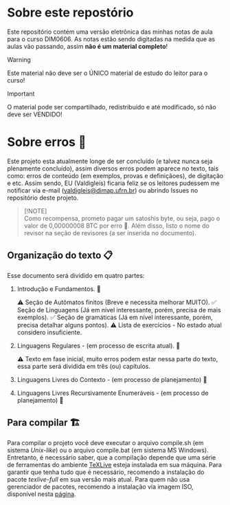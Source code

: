 # Sobre este repostório

Este repositório contém uma versão eletrônica das minhas notas de aula para o curso DIM0606. As notas estão sendo digitadas na medida que as aulas vão passando, assim **não é um material completo**!

> [!WARNING]
> Este material não deve ser o ÚNICO material de estudo do leitor para o curso!

> [!IMPORTANT]  
> O material pode ser compartilhado, redistribuído e até modificado, só não deve ser VENDIDO!

# Sobre erros 🧻

Este projeto esta atualmente longe de ser concluído (e talvez nunca seja plenamente concluído), assim diversos erros podem aparece no texto, tais como: erros de conteúdo (em exemplos, provas e definiçãoes), de digitação e etc. Assim sendo, EU (Valdigleis) ficaria feliz se os leitores pudessem me notificar via e-mail (valdigleis@dimap.ufrn.br) ou abrindo  Issues no repositório deste projeto. 

> [!NOTE]\
> Como recompensa, prometo pagar um satoshis byte, ou seja, pago o valor de 0,00000008 BTC por erro 🤑. Além disso, listo o nome do revisor na seção de revisores (a ser inserida no documento).

## Organização do texto 📋

Esse documento será dividido em quatro partes:

1. Introdução e Fundamentos. 🧱
    
    ⚠️ Seção de Autômatos finitos (Breve e necessita melhorar MUITO).
    ✅ Seção de Linguagens (Já em nível interessante, porém, precisa de mais exemplos).
    ✅ Seção de gramáticas (Já em nível interessante, porém, precisa detalhar alguns pontos).
    ⚠️ Lista de exercícios - No estado atual considero insuficiente.

2. Linguagens Regulares - (em processo de escrita atual). 🚧

    ⚠️ Texto em fase inicial, muito erros podem estar nessa parte do texto, essa parte será dividida em três (ou) capítulos.

3. Linguagens Livres do Contexto - (em processo de planejamento) 🛑 
4. Linguagens Livres Recursivamente Enumeráveis - (em processo de planejamento) 🛑


## Para compilar 🏗️

Para compilar o projeto você deve executar o arquivo compile.sh (em sistema *Unix-like*) ou o arquivo compile.bat (em sistema MS Windows). Entretanto, é necessário saber, que a compilação depende que uma série de ferramentas do ambiente [TeXLive](https://www.tug.org/texlive/) esteja instalada em sua máquina. Para garantir que tenha tudo que é necessário, recomendo a instalação do pacote *texlive-full* em sua versão mais atual. Para quem não usa gerenciador de pacotes, recomendo a instalação via imagem ISO, disponível nesta [página](https://www.tug.org/texlive/acquire-iso.html).
